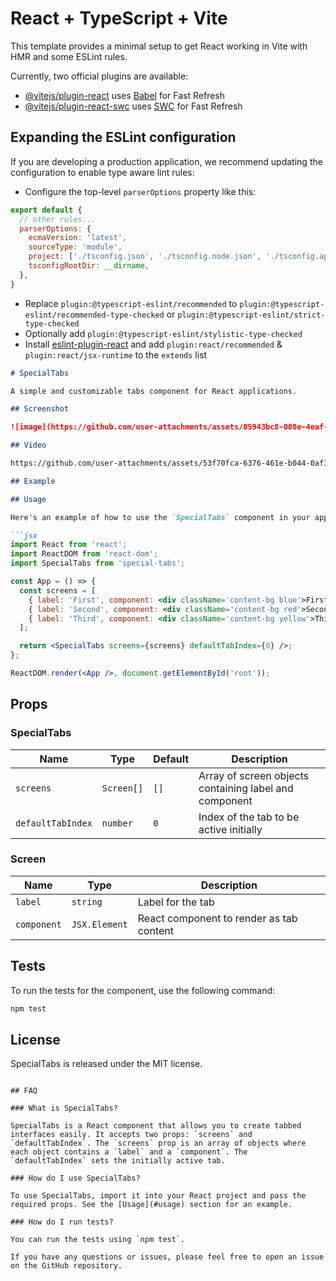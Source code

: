 # React + TypeScript + Vite

This template provides a minimal setup to get React working in Vite with HMR and some ESLint rules.

Currently, two official plugins are available:

- [@vitejs/plugin-react](https://github.com/vitejs/vite-plugin-react/blob/main/packages/plugin-react/README.md) uses [Babel](https://babeljs.io/) for Fast Refresh
- [@vitejs/plugin-react-swc](https://github.com/vitejs/vite-plugin-react-swc) uses [SWC](https://swc.rs/) for Fast Refresh

## Expanding the ESLint configuration

If you are developing a production application, we recommend updating the configuration to enable type aware lint rules:

- Configure the top-level `parserOptions` property like this:

```js
export default {
  // other rules...
  parserOptions: {
    ecmaVersion: 'latest',
    sourceType: 'module',
    project: ['./tsconfig.json', './tsconfig.node.json', './tsconfig.app.json'],
    tsconfigRootDir: __dirname,
  },
}
```

- Replace `plugin:@typescript-eslint/recommended` to `plugin:@typescript-eslint/recommended-type-checked` or `plugin:@typescript-eslint/strict-type-checked`
- Optionally add `plugin:@typescript-eslint/stylistic-type-checked`
- Install [eslint-plugin-react](https://github.com/jsx-eslint/eslint-plugin-react) and add `plugin:react/recommended` & `plugin:react/jsx-runtime` to the `extends` list

```markdown
# SpecialTabs

A simple and customizable tabs component for React applications.

## Screenshot

![image](https://github.com/user-attachments/assets/05943bc8-008e-4eaf-941a-ce7c54a7d383)

## Video

https://github.com/user-attachments/assets/53f70fca-6376-461e-b044-0af34f9fc2ea

## Example

## Usage

Here's an example of how to use the `SpecialTabs` component in your application:

```jsx
import React from 'react';
import ReactDOM from 'react-dom';
import SpecialTabs from 'special-tabs';

const App = () => {
  const screens = [
    { label: 'First', component: <div className='content-bg blue'>First Tab Content</div> },
    { label: 'Second', component: <div className='content-bg red'>Second Tab Content</div> },
    { label: 'Third', component: <div className='content-bg yellow'>Third Tab Content</div> },
  ];

  return <SpecialTabs screens={screens} defaultTabIndex={0} />;
};

ReactDOM.render(<App />, document.getElementById('root'));
```

## Props

### SpecialTabs

| Name             | Type          | Default | Description                                      |
|------------------|---------------|---------|--------------------------------------------------|
| `screens`        | `Screen[]`    | `[]`    | Array of screen objects containing label and component |
| `defaultTabIndex`| `number`      | `0`     | Index of the tab to be active initially           |

### Screen

| Name        | Type           | Description                        |
|-------------|----------------|------------------------------------|
| `label`     | `string`       | Label for the tab                  |
| `component` | `JSX.Element`  | React component to render as tab content |

## Tests

To run the tests for the component, use the following command:

```bash
npm test
```

## License

SpecialTabs is released under the MIT license.
```

## FAQ

### What is SpecialTabs?

SpecialTabs is a React component that allows you to create tabbed interfaces easily. It accepts two props: `screens` and `defaultTabIndex`. The `screens` prop is an array of objects where each object contains a `label` and a `component`. The `defaultTabIndex` sets the initially active tab.

### How do I use SpecialTabs?

To use SpecialTabs, import it into your React project and pass the required props. See the [Usage](#usage) section for an example.

### How do I run tests?

You can run the tests using `npm test`.

If you have any questions or issues, please feel free to open an issue on the GitHub repository.
```
